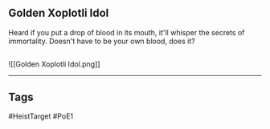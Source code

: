 ## Golden Xoplotli Idol
Heard if you put a drop of blood in its mouth,
it'll whisper the secrets of immortality.
Doesn't have to be your own blood, does it?
## 
![[Golden Xoplotli Idol.png]]

---
## Tags
#HeistTarget
#PoE1 